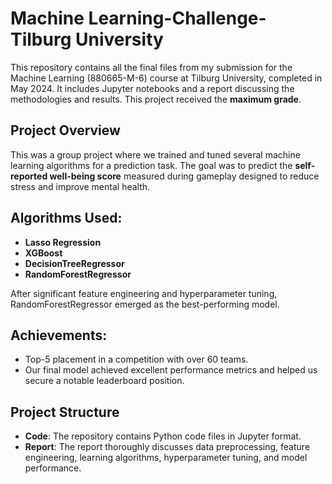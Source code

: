 # Machine Learning-Challenge-Tilburg University

This repository contains all the final files from my submission for the Machine Learning (880665-M-6) course at Tilburg University, completed in May 2024. It includes Jupyter notebooks and a report discussing the methodologies and results. This project received the **maximum grade**.

## Project Overview

This was a group project where we trained and tuned several machine learning algorithms for a prediction task. The goal was to predict the **self-reported well-being score** measured during gameplay designed to reduce stress and improve mental health.

## Algorithms Used:
- **Lasso Regression**
- **XGBoost**
- **DecisionTreeRegressor**
- **RandomForestRegressor**

After significant feature engineering and hyperparameter tuning, RandomForestRegressor emerged as the best-performing model.

## Achievements:
- Top-5 placement in a competition with over 60 teams.
- Our final model achieved excellent performance metrics and helped us secure a notable leaderboard position.

## Project Structure
- **Code**: The repository contains Python code files in Jupyter format.
- **Report**: The report thoroughly discusses data preprocessing, feature engineering, learning algorithms, hyperparameter tuning, and model performance.
